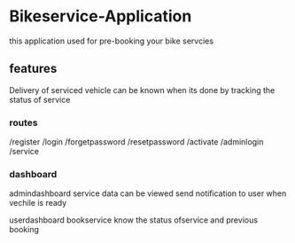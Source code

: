 # Bikeservice-Application
this application used for pre-booking your bike servcies 
 
## features
Delivery of serviced vehicle can be known when its done by tracking the status of service 

### routes
/register
/login
/forgetpassword
/resetpassword
/activate
/adminlogin
/service

### dashboard
 admindashboard service data can be viewed
 send notification to user when vechile is ready

 userdashboard bookservice 
 know the status ofservice and previous booking

